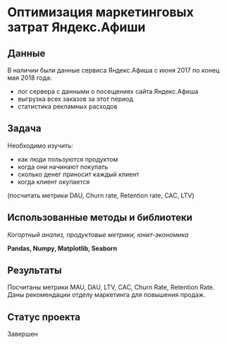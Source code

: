 # Оптимизация маркетинговых затрат Яндекс.Афиши
## Данные

В наличии были данные сервиса Яндекс.Афиша с июня 2017 по конец мая 2018 года:
- лог сервера с данными о посещениях сайта Яндекс.Афиша
- выгрузка всех заказов за этот период
- статистика рекламных расходов

## Задача
Необходимо изучить:
- как люди пользуются продуктом
- когда они начинают покупать
- сколько денег приносит каждый клиент
- когда клиент окупается

(посчитать метрики DAU, Churn rate, Retention rate, CAC, LTV)

## Использованные методы и библиотеки
*Когортный анализ, продуктовые метрики, юнит-экономика*

**Pandas, Numpy, Matplotlib, Seaborn**

## Результаты
Посчитаны метрики MAU, DAU, LTV, CAC, Churn Rate, Retention Rate.
Даны рекомендации отделу маркетинга для повышения продаж.

## Статус проекта
Завершен
